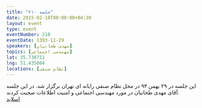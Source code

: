 ```yaml
---
title: "جلسه ۲۱۰"
date: 2015-02-18T00:00:00+04:30
layout: event
type: event
eventNumber: 210
eventDate: 1393-11-29
speakers: [مهدی طحانیان]
topics: [مهندسی اجتماعی]
lat: 35.738711
lng: 51.435004
locations: [نظام صنفی]
---
```

این جلسه در ۲۹ بهمن ۹۳ در محل نظام صنفی رایانه ای تهران برگزار شد. در این جلسه آقای مهدی طحانیان در مورد مهندسی اجتماعی و امنیت اطلاعات صحبت کردند.  
[اسلاید](/events/presentations/210/social_engineering.pdf)  